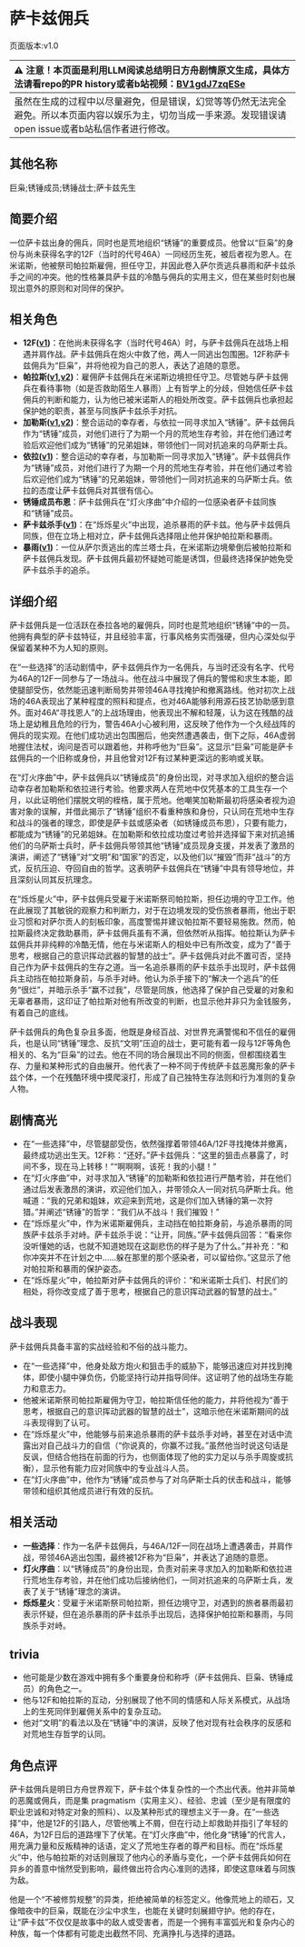 # 萨卡兹佣兵
页面版本:v1.0
 

| :warning: 注意！本页面是利用LLM阅读总结明日方舟剧情原文生成，具体方法请看repo的PR history或者b站视频：[BV1gdJ7zqESe](https://www.bilibili.com/video/BV1gdJ7zqESe/)         |
|:----------------------------|
| 虽然在生成的过程中以尽量避免，但是错误，幻觉等等仍然无法完全避免。所以本页面内容以娱乐为主，切勿当成一手来源。发现错误请open issue或者b站私信作者进行修改。|



## 其他名称
巨枭;锈锤成员;锈锤战士;萨卡兹先生
## 简要介绍
一位萨卡兹出身的佣兵，同时也是荒地组织“锈锤”的重要成员。他曾以“巨枭”的身份与尚未获得名字的12F（当时的代号46A）一同经历生死，被后者视为恩人。在米诺斯，他被祭司帕拉斯雇佣，担任守卫，并因此卷入萨尔贡逃兵暴雨和萨卡兹杀手之间的冲突。他的性格兼具萨卡兹的冷酷与佣兵的实用主义，但在某些时刻也展现出意外的原则和对同伴的保护。
## 相关角色
-   **12F([v1](char_009_12fce.md))**：在他尚未获得名字（当时代号46A）时，与萨卡兹佣兵在战场上相遇并肩作战。萨卡兹佣兵在炮火中救了他，两人一同逃出包围圈。12F称萨卡兹佣兵为“巨枭”，并将他视为自己的恩人，表达了追随的意愿。
-   **帕拉斯([v1](char_485_pallas.md),[v2](../char_v3/char_485_pallas.md))**：雇佣萨卡兹佣兵在米诺斯边境担任守卫。尽管她与萨卡兹佣兵在看待事物（如是否救助陌生人暴雨）上有哲学上的分歧，但她信任萨卡兹佣兵的判断和能力，认为他已被米诺斯人的相处所改变。萨卡兹佣兵也承担起保护她的职责，甚至与同族萨卡兹杀手对抗。
-   **加勒斯([v1](extended_char_jia_lei_si.md),[v2](../char_v3/extended_char_jia_lei_si.md))**：整合运动的幸存者，与依拉一同寻求加入“锈锤”。萨卡兹佣兵作为“锈锤”成员，对他们进行了为期一个月的荒地生存考验，并在他们通过考验后欢迎他们成为“锈锤”的兄弟姐妹，带领他们一同对抗追来的乌萨斯士兵。
-   **依拉([v1](extended_char_yi_la.md))**：整合运动的幸存者，与加勒斯一同寻求加入“锈锤”。萨卡兹佣兵作为“锈锤”成员，对他们进行了为期一个月的荒地生存考验，并在他们通过考验后欢迎他们成为“锈锤”的兄弟姐妹，带领他们一同对抗追来的乌萨斯士兵。依拉的态度让萨卡兹佣兵对其很有信心。
-   **锈锤成员布恩**：萨卡兹佣兵在“灯火序曲”中介绍的一位感染者萨卡兹同族和“锈锤”成员。
-   **萨卡兹杀手([v1](extended_char_sa_ka_zi_sha_shou.md))**：在“烁烁星火”中出现，追杀暴雨的萨卡兹。他与萨卡兹佣兵同族，但在立场上相对立，萨卡兹佣兵选择阻止他并保护帕拉斯和暴雨。
-   **暴雨([v1](char_304_zebra.md))**：一位从萨尔贡逃出的库兰塔士兵，在米诺斯边境晕倒后被帕拉斯和萨卡兹佣兵发现。萨卡兹佣兵最初怀疑她可能是诱饵，但最终选择保护她免受萨卡兹杀手的追杀。
## 详细介绍
萨卡兹佣兵是一位活跃在泰拉各地的雇佣兵，同时也是荒地组织“锈锤”中的一员。他拥有典型的萨卡兹特征，并且经验丰富，行事风格务实而强硬，但内心深处似乎保留着某种不为人知的原则。

在“一些选择”的活动剧情中，萨卡兹佣兵作为一名佣兵，与当时还没有名字、代号为46A的12F一同参与了一场战斗。他在战斗中展现了佣兵的警惕和求生本能，即使腿部受伤，依然能迅速判断局势并带领46A寻找掩护和撤离路线。他对初次上战场的46A表现出了某种程度的照料和提点，也对46A能够利用源石技艺协助感到意外。面对46A“寻找恩人”的上战场理由，他表现出不解和轻蔑，认为这在残酷的战场上是幼稚且危险的行为，警告46A小心被利用，这反映了他作为一个久经战阵的佣兵的现实观。在他们成功逃出包围圈后，他突然遭遇袭击，倒下之际，46A虚弱地握住法杖，询问是否可以跟着他，并称呼他为“巨枭”。这显示“巨枭”可能是萨卡兹佣兵的一个旧称或身份，并且他曾对12F有过某种更深远的影响或关联。

在“灯火序曲”中，萨卡兹佣兵以“锈锤成员”的身份出现，对寻求加入组织的整合运动幸存者加勒斯和依拉进行考验。他要求两人在荒地中仅凭基本的工具生存一个月，以此证明他们摆脱文明的桎梏，属于荒地。他嘲笑加勒斯最初将感染者视为迫害对象的误解，并借此揭示了“锈锤”组织不看重种族和身份，只认同在荒地中生存和战斗的强者的理念，即使是萨卡兹或感染者（如锈锤成员布恩），只要有能力，都能成为“锈锤”的兄弟姐妹。在加勒斯和依拉成功度过考验并选择留下来对抗追捕他们的乌萨斯士兵时，萨卡兹佣兵带领其他“锈锤”成员现身支援，并发表了激昂的演讲，阐述了“锈锤”对“文明”和“国家”的否定，以及他们以“摧毁”而非“战斗”的方式，反抗压迫、夺回自由的哲学。这表明萨卡兹佣兵在“锈锤”中具有领导地位，并且深刻认同其反抗理念。

在“烁烁星火”中，萨卡兹佣兵受雇于米诺斯祭司帕拉斯，担任边境的守卫工作。他在此展现了其敏锐的观察力和判断力，对于在边境发现的受伤旅者暴雨，他出于职业习惯和对萨尔贡人的刻板印象，高度警惕并建议帕拉斯不要轻易施救。然而，帕拉斯最终决定救助暴雨，萨卡兹佣兵虽有不满，但依然听从指挥。帕拉斯认为萨卡兹佣兵并非纯粹的冷酷无情，他在与米诺斯人的相处中已有所改变，成为了“善于思考，根据自己的意识挥动武器的智慧的战士”。萨卡兹佣兵对此不置可否，坚持自己作为萨卡兹佣兵的生存之道。当一名追杀暴雨的萨卡兹杀手出现时，萨卡兹佣兵主动挡在帕拉斯身前，与杀手对峙。他认为杀手接下的“解决一个逃兵”的任务“很烂”，并暗示杀手“赢不过我”，尽管是同族，他选择了保护自己受雇的对象和无辜者暴雨，这印证了帕拉斯对他有所改变的判断，也显示他并非只为金钱服务，有着自己的底线。

萨卡兹佣兵的角色复杂且多面，他既是身经百战、对世界充满警惕和不信任的雇佣兵，也是认同“锈锤”理念、反抗“文明”压迫的战士，更可能有着一段与12F等角色相关的、名为“巨枭”的过去。他在不同的场合展现出不同的侧面，但都围绕着生存、力量和某种形式的自由展开。他代表了一种不同于传统萨卡兹恶魔形象的萨卡兹个体，一个在残酷环境中摸爬滚打，形成了自己独特生存法则和行为准则的复杂人物。
## 剧情高光
*   在“一些选择”中，尽管腿部受伤，依然强撑着带领46A/12F寻找掩体并撤离，最终成功逃出生天。12F称：“还好。”萨卡兹佣兵：“这里的狙击点暴露了，时间不多，现在马上转移！”“啊啊啊，该死！我的小腿！”
*   在“灯火序曲”中，对寻求加入“锈锤”的加勒斯和依拉进行严酷考验，并在他们通过后发表激昂的演讲，欢迎他们加入，并带领众人一同对抗乌萨斯士兵。他喊道：“我的兄弟和姐妹，欢迎来到荒地，这是你们加入锈锤的第一次狩猎。”并阐述“锈锤”的哲学：“我们从不战斗！我们摧毁！”
*   在“烁烁星火”中，作为米诺斯雇佣兵，主动挡在帕拉斯身前，与追杀暴雨的同族萨卡兹杀手对峙。萨卡兹杀手说：“让开，同族。”萨卡兹佣兵回答：“看来你没听懂她的话，也就不知道她现在这副悲伤的样子是为了什么。”并补充：“和你冲突并不在计划之中......躲在那里的那个感染者，可以留给你。”这显示了他对帕拉斯和暴雨的保护姿态。
*   在“烁烁星火”中，帕拉斯对萨卡兹佣兵的评价：“和米诺斯士兵们、村民们的相处，将你改变成了善于思考，根据自己的意识挥动武器的智慧的战士。”
## 战斗表现
萨卡兹佣兵具备丰富的实战经验和不俗的战斗能力。
*   在“一些选择”中，他身处敌方炮火和狙击手的威胁下，能够迅速应对并找到掩体，即使小腿中弹负伤，仍能坚持行动并指导同伴。这证明了他的战场生存能力和意志力。
*   他被米诺斯祭司帕拉斯雇佣为守卫，帕拉斯信任他的能力，并将他视为“善于思考，根据自己的意识挥动武器的智慧的战士”，这暗示他在米诺斯期间的战斗表现得到了认可。
*   在“烁烁星火”中，他能够与前来追杀暴雨的萨卡兹杀手对峙，甚至在对话中流露出对自己战斗力的自信（“你说真的，你赢不过我。”虽然他当时说这句话是反讽，但结合他挡在前面的行为，也侧面体现了他的实力足以与杀手周旋或抗衡），显示他有能力应对同族中的专业战斗人员。
*   在“灯火序曲”中，他作为“锈锤”成员参与了对乌萨斯士兵的伏击和战斗，能够带领和组织其他成员进行有效的反抗。
## 相关活动
-   **一些选择**：作为一名萨卡兹佣兵，与46A/12F一同在战场上遭遇袭击，并肩作战，带领46A逃出包围，最终被12F称为“巨枭”，并表达了追随的意愿。
-   **灯火序曲**：以“锈锤成员”的身份出现，负责对前来寻求加入的加勒斯和依拉进行荒地生存考验，并在他们成功后接纳他们，一同对抗追来的乌萨斯士兵，发表了关于“锈锤”理念的演讲。
-   **烁烁星火**：受雇于米诺斯祭司帕拉斯，担任边境守卫，对遇到的旅者暴雨最初表示怀疑，但在追杀暴雨的萨卡兹杀手出现后，选择保护帕拉斯和暴雨，与同族杀手对峙。
## trivia
*   他可能是少数在游戏中拥有多个重要身份和称呼（萨卡兹佣兵、巨枭、锈锤成员）的角色之一。
*   他与12F和帕拉斯的互动，分别展现了他不同的情感和人际关系模式，从战场上的生死同伴到雇佣关系中的复杂互动。
*   他对“文明”的看法以及在“锈锤”中的演讲，反映了他对现有社会秩序的反感和对荒地生存哲学的认同。
## 角色点评
萨卡兹佣兵是明日方舟世界观下，萨卡兹个体复杂性的一个杰出代表。他并非简单的恶魔或佣兵，而是集 pragmatism（实用主义）、经验、忠诚（至少是有限度的职业忠诚和对特定对象的照料）、以及某种形式的理想主义于一身。在“一些选择”中，他是12F的引路人，尽管他嘴上不屑，但在行动上却救助并指引了年轻的46A，为12F日后的道路埋下了伏笔。在“灯火序曲”中，他化身“锈锤”的代言人，用充满力量和反叛精神的话语，定义了荒地生存者的尊严和目标。而在“烁烁星火”中，他与帕拉斯的对话则展现了他内心的矛盾与变化，一个萨卡兹佣兵如何在异乡的善意中悄然受到影响，最终做出符合内心准则的选择，即使这意味着与同族为敌。

他是一个“不被修剪规整”的异类，拒绝被简单的标签定义。他像荒地上的顽石，又像暗夜中的巨枭，既能在沙尘中求生，也能在关键时刻展翅守护。他的存在，让“萨卡兹”不仅仅是故事中的敌人或受害者，而是一个拥有丰富弧光和复杂内心的种族，每一个体都有可能走出截然不同、充满挣扎与选择的道路。